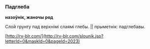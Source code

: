 ### Падглеба
**назоўнік, жаночы род**

Слой грунту пад верхнімі слаямі глебы. || прыметнік: падглебавы.

<a rel="author">[http://rv-blr.com/](http://rv-blr.com/slounik.jsp?letterId=0&maskId=0&pageId=2023)</a>
